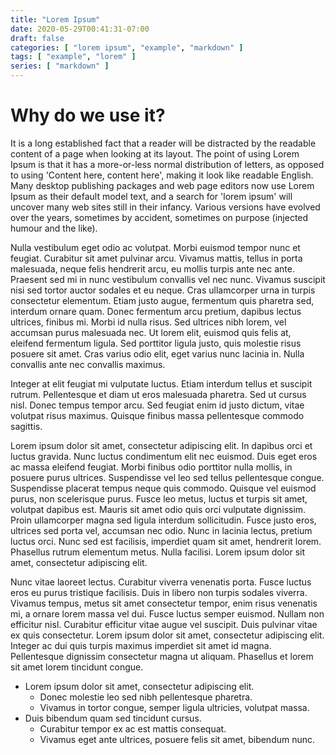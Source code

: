 ```yaml
---
title: "Lorem Ipsum"
date: 2020-05-29T00:41:31-07:00
draft: false
categories: [ "lorem ipsum", "example", "markdown" ]
tags: [ "example", "lorem" ]
series: [ "markdown" ]
---
```


# Why do we use it?
It is a long established fact that a reader will be distracted by the readable content of a page when looking at its layout. The point of using Lorem Ipsum is that it has a more-or-less normal distribution of letters, as opposed to using 'Content here, content here', making it look like readable English. Many desktop publishing packages and web page editors now use Lorem Ipsum as their default model text, and a search for 'lorem ipsum' will uncover many web sites still in their infancy. Various versions have evolved over the years, sometimes by accident, sometimes on purpose (injected humour and the like). 

Nulla vestibulum eget odio ac volutpat. Morbi euismod tempor nunc et feugiat. Curabitur sit amet pulvinar arcu. Vivamus mattis, tellus in porta malesuada, neque felis hendrerit arcu, eu mollis turpis ante nec ante. Praesent sed mi in nunc vestibulum convallis vel nec nunc. Vivamus suscipit nisi sed tortor auctor sodales et eu neque. Cras ullamcorper urna in turpis consectetur elementum. Etiam justo augue, fermentum quis pharetra sed, interdum ornare quam. Donec fermentum arcu pretium, dapibus lectus ultrices, finibus mi. Morbi id nulla risus. Sed ultrices nibh lorem, vel accumsan purus malesuada nec. Ut lorem elit, euismod quis felis at, eleifend fermentum ligula. Sed porttitor ligula justo, quis molestie risus posuere sit amet. Cras varius odio elit, eget varius nunc lacinia in. Nulla convallis ante nec convallis maximus.

Integer at elit feugiat mi vulputate luctus. Etiam interdum tellus et suscipit rutrum. Pellentesque et diam ut eros malesuada pharetra. Sed ut cursus nisl. Donec tempus tempor arcu. Sed feugiat enim id justo dictum, vitae volutpat risus maximus. Quisque finibus massa pellentesque commodo sagittis.

Lorem ipsum dolor sit amet, consectetur adipiscing elit. In dapibus orci et luctus gravida. Nunc luctus condimentum elit nec euismod. Duis eget eros ac massa eleifend feugiat. Morbi finibus odio porttitor nulla mollis, in posuere purus ultrices. Suspendisse vel leo sed tellus pellentesque congue. Suspendisse placerat tempus neque quis commodo. Quisque vel euismod purus, non scelerisque purus. Fusce leo metus, luctus et turpis sit amet, volutpat dapibus est. Mauris sit amet odio quis orci vulputate dignissim. Proin ullamcorper magna sed ligula interdum sollicitudin. Fusce justo eros, ultrices sed porta vel, accumsan nec odio. Nunc in lacinia lectus, pretium luctus orci. Nunc sed est facilisis, imperdiet quam sit amet, hendrerit lorem. Phasellus rutrum elementum metus. Nulla facilisi. Lorem ipsum dolor sit amet, consectetur adipiscing elit.

Nunc vitae laoreet lectus. Curabitur viverra venenatis porta. Fusce luctus eros eu purus tristique facilisis. Duis in libero non turpis sodales viverra. Vivamus tempus, metus sit amet consectetur tempor, enim risus venenatis mi, a ornare lorem massa vel dui. Fusce luctus semper euismod. Nullam non efficitur nisl. Curabitur efficitur vitae augue vel suscipit. Duis pulvinar vitae ex quis consectetur. Lorem ipsum dolor sit amet, consectetur adipiscing elit. Integer ac dui quis turpis maximus imperdiet sit amet id magna. Pellentesque dignissim consectetur magna ut aliquam. Phasellus et lorem sit amet lorem tincidunt congue.

* Lorem ipsum dolor sit amet, consectetur adipiscing elit.
	* Donec molestie leo sed nibh pellentesque pharetra.
	* Vivamus in tortor congue, semper ligula ultricies, volutpat massa.
* Duis bibendum quam sed tincidunt cursus.
	* Curabitur tempor ex ac est mattis consequat.
	* Vivamus eget ante ultrices, posuere felis sit amet, bibendum nunc.
